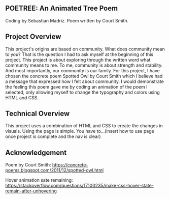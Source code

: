 ## POETREE: An Animated Tree Poem

Coding by Sebastian Madriz. Poem written by Court Smith.

## Project Overview

This project's origins are based on community. What does community mean to you? That is the question I had to ask myself at the beginning of this project. This project is about exploring through the written word what community means to me. To me, community is about strength and stability. And most importantly, our community is our family. For this project, I have chosen the concrete poem Spotted Owl by Court Smith which I believe had a message that expressed how I felt about community. I would demonstrate the feeling this poem gave me by coding an animation of the poem I selected, only allowing myself to change the typography and colors using HTML and CSS.

## Technical Overview

This project uses a combination of HTML and CSS to create the changes in visuals. Using the page is simple. You have to...(insert how to use page once project is complete and the nav is clear)

## Acknowledgement

Poem by Court Smith: https://concrete-poems.blogspot.com/2011/12/spotted-owl.html

Hover animation sate remaining: https://stackoverflow.com/questions/17100235/make-css-hover-state-remain-after-unhovering

<!-- maybe this https://codepen.io/ZachSaucier/pen/RwVdEJO -->